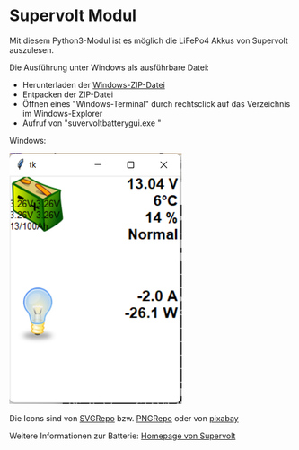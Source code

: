 # Supervolt Modul
Mit diesem Python3-Modul ist es möglich die LiFePo4 Akkus von Supervolt auszulesen.

Die Ausführung unter Windows als ausführbare Datei:

- Herunterladen der [Windows-ZIP-Datei](windows-bin/supervoltbatterygui_windows.zip)
- Entpacken der ZIP-Datei
- Öffnen eines "Windows-Terminal" durch rechtsclick auf das Verzeichnis im Windows-Explorer
- Aufruf von "suvervoltbatterygui.exe <MAC DER BATTERIE>"


Windows:

![Bild](windows_gui.png "Beispielbild für die GUI unter Windows")

Die Icons sind von [SVGRepo](https://svgrepo.com/) bzw. [PNGRepo](https://pngrepo.com/) oder von [pixabay](https://pixabay.com)

Weitere Informationen zur Batterie: [Homepage von Supervolt](https://supervolt.de/)
